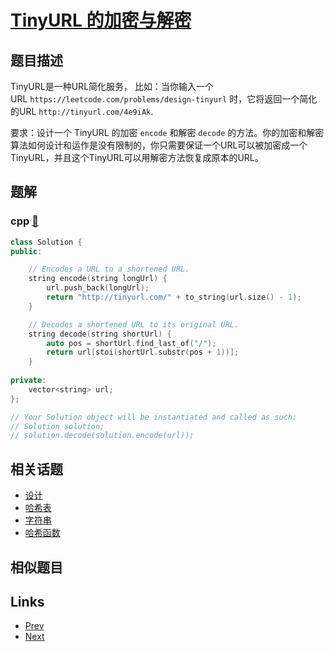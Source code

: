 
# [TinyURL 的加密与解密](https://leetcode-cn.com/problems/encode-and-decode-tinyurl)

## 题目描述

<p>TinyURL是一种URL简化服务， 比如：当你输入一个URL&nbsp;<code>https://leetcode.com/problems/design-tinyurl</code>&nbsp;时，它将返回一个简化的URL&nbsp;<code>http://tinyurl.com/4e9iAk</code>.</p>

<p>要求：设计一个 TinyURL 的加密&nbsp;<code>encode</code>&nbsp;和解密&nbsp;<code>decode</code>&nbsp;的方法。你的加密和解密算法如何设计和运作是没有限制的，你只需要保证一个URL可以被加密成一个TinyURL，并且这个TinyURL可以用解密方法恢复成原本的URL。</p>


## 题解

### cpp [🔗](encode-and-decode-tinyurl.cpp) 
```cpp
class Solution {
public:

    // Encodes a URL to a shortened URL.
    string encode(string longUrl) {
        url.push_back(longUrl);
        return "http://tinyurl.com/" + to_string(url.size() - 1);
    }

    // Decodes a shortened URL to its original URL.
    string decode(string shortUrl) {
        auto pos = shortUrl.find_last_of("/");
        return url[stoi(shortUrl.substr(pos + 1))];
    }
    
private:
    vector<string> url;
};

// Your Solution object will be instantiated and called as such:
// Solution solution;
// solution.decode(solution.encode(url));
```


## 相关话题

- [设计](https://leetcode-cn.com/tag/design) 
- [哈希表](https://leetcode-cn.com/tag/hash-table) 
- [字符串](https://leetcode-cn.com/tag/string) 
- [哈希函数](https://leetcode-cn.com/tag/hash-function) 


## 相似题目



## Links

- [Prev](../continuous-subarray-sum/README.md) 
- [Next](../convert-bst-to-greater-tree/README.md) 

